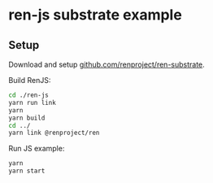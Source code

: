 # ren-js substrate example

## Setup

Download and setup [github.com/renproject/ren-substrate](github.com/renproject/ren-substrate).

Build RenJS:

```sh
cd ./ren-js
yarn run link
yarn
yarn build
cd ../
yarn link @renproject/ren
```

Run JS example:

```sh
yarn
yarn start
```
